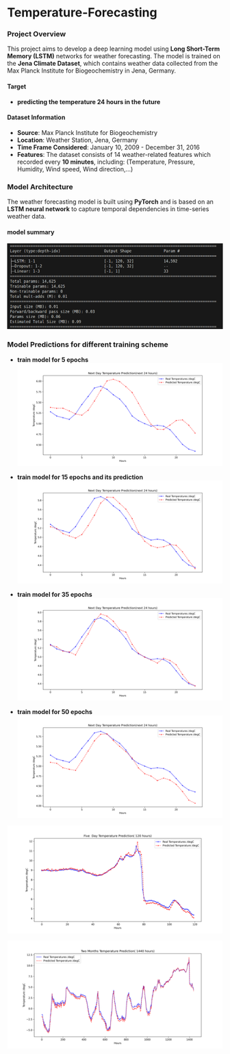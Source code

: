 #  Temperature-Forecasting

###  Project Overview
This project aims to develop a deep learning model using **Long Short-Term Memory (LSTM)** networks for weather forecasting. The model is trained on the **Jena Climate Dataset**, which contains weather data collected from the Max Planck Institute for Biogeochemistry in Jena, Germany.

#### Target 
-    **predicting the temperature 24 hours in the future**


####  Dataset Information
- **Source**: Max Planck Institute for Biogeochemistry
- **Location**: Weather Station, Jena, Germany
- **Time Frame Considered**: January 10, 2009 - December 31, 2016
- **Features**: The dataset consists of 14 weather-related features which recorded every **10 minutes**, including:
  (Temperature, Pressure, Humidity, Wind speed, Wind direction,...)



### Model Architecture
The weather forecasting model is built using **PyTorch** and is based on an **LSTM neural network** to capture temporal dependencies in time-series weather data.

#### model summary

![Deep LSTM Network ](./imgs/LSTM_model-summary.png)



### Model Predictions for different training scheme 

-  **train model for 5 epochs** 
![train model 5 epochs](./imgs/temperature_prediction_5_epoch.png "plotting for 24 hours/5_epochs")

-  **train model for 15 epochs and its prediction**
![train model 15 epochs](./imgs/temperature_prediction_15_epoch.png "plotting for 24 hours/15_epochs")

-  **train model for 35 epochs** 
![train model 35 epochs](./imgs/temperature_prediction_35_epoch.png "plotting for 24 hours/35_epochs")

-  **train model for 50 epochs** 
![train model 50 epochs](./imgs/temperature_prediction_50_epoch.png "plotting for 24 hours/50_epochs")

![train model 50 epochs](./imgs/temperature_prediction_50_epoch_Over_Five_Day(120-h).png  "plotting for five day/50_epochs")

![train model 50 epochs](./imgs/temperature_prediction_two_months.png "plottiing for tow months/50_epochs")
